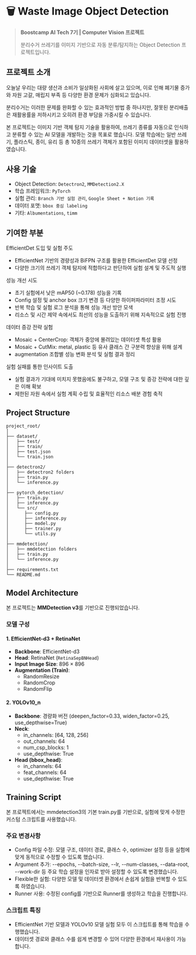 # 🗑️ Waste Image Object Detection

> **Boostcamp AI Tech 7기 | Computer Vision 프로젝트**
>
> 분리수거 쓰레기를 이미지 기반으로 자동 분류/탐지하는 Object Detection 프로젝트입니다. 

## 프로젝트 소개

오늘날 우리는 대량 생산과 소비가 일상화된 사회에 살고 있으며, 이로 인해 폐기물 증가와 자원 고갈, 매립지 부족 등 다양한 환경 문제가 심화되고 있습니다.

분리수거는 이러한 문제를 완화할 수 있는 효과적인 방법 중 하나지만, 잘못된 분리배출은 재활용률을 저하시키고 오히려 환경 부담을 가중시킬 수 있습니다.

본 프로젝트는 이미지 기반 객체 탐지 기술을 활용하여, 쓰레기 종류를 자동으로 인식하고 분류할 수 있는 AI 모델을 개발하는 것을 목표로 했습니다.
모델 학습에는 일반 쓰레기, 플라스틱, 종이, 유리 등 총 10종의 쓰레기 객체가 포함된 이미지 데이터셋을 활용하였습니다.

## 사용 기술

- Object Detection: `Detectron2`, `MMDetection2.X`
- 학습 프레임워크: `PyTorch`
- 실험 관리: `Branch 기반 실험 관리`, `Google Sheet + Notion 기록`
- 데이터 포맷: `bbox 중심 labeling`
- 기타: `Albumentations`, `timm`

## 기여한 부분

EfficientDet 도입 및 실험 주도
- EfficientNet 기반의 경량성과 BiFPN 구조를 활용한 EfficientDet 모델 선정
- 다양한 크기의 쓰레기 객체 탐지에 적합하다고 판단하여 실험 설계 및 주도적 실행

성능 개선 시도
- 초기 실험에서 낮은 mAP50 (~0.178) 성능을 기록
- Config 설정 및 anchor box 크기 변경 등 다양한 하이퍼파라미터 조정 시도
- 반복 학습 및 실험 로그 분석을 통해 성능 개선 방안 모색
- 리소스 및 시간 제약 속에서도 최선의 성능을 도출하기 위해 지속적으로 실험 진행

데이터 증강 전략 실험
- Mosaic + CenterCrop: 객체가 중앙에 몰려있는 데이터셋 특성 활용
- Mosaic + CutMix: metal, plastic 등 유사 클래스 간 구분력 향상을 위해 설계
- augmentation 조합별 성능 변화 분석 및 실험 결과 정리

실험 실패를 통한 인사이트 도출
- 실험 결과가 기대에 미치지 못했음에도 불구하고, 모델 구조 및 증강 전략에 대한 깊은 이해 확보
- 제한된 자원 속에서 실험 계획 수립 및 효율적인 리소스 배분 경험 축적

## Project Structure
```
project_root/
│
├── dataset/
│   ├── test/
│   ├── train/
│   ├── test.json
│   └── train.json
│
├── detectron2/
│   ├── detectron2 folders
│   ├── train.py
│   └── inference.py
│
├── pytorch_detection/
│   ├── train.py
│   ├── inference.py
│   └── src/
│      ├── config.py
│      ├── inference.py
│      ├── model.py
│      ├── trainer.py
│      └── utils.py
│
├── mmdetection/
│   ├── mmdetection folders
│   ├── train.py
│   └── inference.py
│
├── requirements.txt
└── README.md
```

## Model Architecture

본 프로젝트는 **MMDetection v3**를 기반으로 진행되었습니다.

### 모델 구성

#### 1. EfficientNet-d3 + RetinaNet
- **Backbone**: EfficientNet-d3
- **Head**: RetinaNet (`RetinaSepBNHead`)
- **Input Image Size**: 896 × 896
- **Augmentation (Train)**:
  - RandomResize
  - RandomCrop
  - RandomFlip

#### 2. YOLOv10_n
- **Backbone**: 경량화 버전 (deepen_factor=0.33, widen_factor=0.25, use_depthwise=True)
- **Neck**:
  - in_channels: [64, 128, 256]
  - out_channels: 64
  - num_csp_blocks: 1
  - use_depthwise: True
- **Head (bbox_head)**:
  - in_channels: 64
  - feat_channels: 64
  - use_depthwise: True

## Training Script
본 프로젝트에서는 mmdetection3의 기본 train.py를 기반으로, 실험에 맞게 수정한 커스텀 스크립트를 사용했습니다.

### 주요 변경사항
- Config 파일 수정: 모델 구조, 데이터 경로, 클래스 수, optimizer 설정 등을 실험에 맞게 동적으로 수정할 수 있도록 했습니다.
- Argument 추가: --epochs, --batch-size, --lr, --num-classes, --data-root, --work-dir 등 주요 학습 설정을 인자로 받아 설정할 수 있도록 변경했습니다.
- Flexible한 실험: 다양한 모델 및 데이터셋 환경에서 손쉽게 실험을 반복할 수 있도록 하였습니다.
- Runner 사용: 수정된 config를 기반으로 Runner를 생성하고 학습을 진행합니다.

### 스크립트 특징
- EfficientNet 기반 모델과 YOLOv10 모델 실험 모두 이 스크립트를 통해 학습을 수행했습니다.
- 데이터셋 경로와 클래스 수를 쉽게 변경할 수 있어 다양한 환경에서 재사용이 가능합니다.


   
